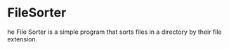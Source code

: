 # FileSorter
he File Sorter is a simple program that sorts files in a directory by their file extension.
